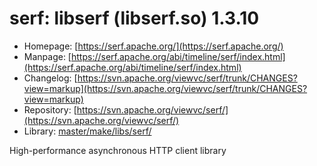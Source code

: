 # serf: libserf (libserf.so) 1.3.10
 - Homepage: [https://serf.apache.org/](https://serf.apache.org/)
 - Manpage: [https://serf.apache.org/abi/timeline/serf/index.html](https://serf.apache.org/abi/timeline/serf/index.html)
 - Changelog: [https://svn.apache.org/viewvc/serf/trunk/CHANGES?view=markup](https://svn.apache.org/viewvc/serf/trunk/CHANGES?view=markup)
 - Repository: [https://svn.apache.org/viewvc/serf/](https://svn.apache.org/viewvc/serf/)
 - Library: [master/make/libs/serf/](https://github.com/Freetz-NG/freetz-ng/tree/master/make/libs/serf/)

High-performance asynchronous HTTP client library
